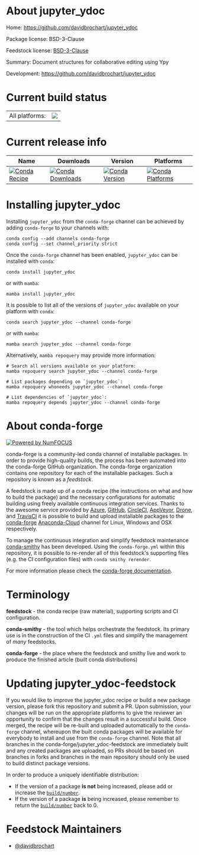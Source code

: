 About jupyter_ydoc
==================

Home: https://github.com/davidbrochart/jupyter_ydoc

Package license: BSD-3-Clause

Feedstock license: [BSD-3-Clause](https://github.com/conda-forge/jupyter_ydoc-feedstock/blob/main/LICENSE.txt)

Summary: Document structures for collaborative editing using Ypy

Development: https://github.com/davidbrochart/jupyter_ydoc

Current build status
====================


<table><tr><td>All platforms:</td>
    <td>
      <a href="https://dev.azure.com/conda-forge/feedstock-builds/_build/latest?definitionId=16089&branchName=main">
        <img src="https://dev.azure.com/conda-forge/feedstock-builds/_apis/build/status/jupyter_ydoc-feedstock?branchName=main">
      </a>
    </td>
  </tr>
</table>

Current release info
====================

| Name | Downloads | Version | Platforms |
| --- | --- | --- | --- |
| [![Conda Recipe](https://img.shields.io/badge/recipe-jupyter_ydoc-green.svg)](https://anaconda.org/conda-forge/jupyter_ydoc) | [![Conda Downloads](https://img.shields.io/conda/dn/conda-forge/jupyter_ydoc.svg)](https://anaconda.org/conda-forge/jupyter_ydoc) | [![Conda Version](https://img.shields.io/conda/vn/conda-forge/jupyter_ydoc.svg)](https://anaconda.org/conda-forge/jupyter_ydoc) | [![Conda Platforms](https://img.shields.io/conda/pn/conda-forge/jupyter_ydoc.svg)](https://anaconda.org/conda-forge/jupyter_ydoc) |

Installing jupyter_ydoc
=======================

Installing `jupyter_ydoc` from the `conda-forge` channel can be achieved by adding `conda-forge` to your channels with:

```
conda config --add channels conda-forge
conda config --set channel_priority strict
```

Once the `conda-forge` channel has been enabled, `jupyter_ydoc` can be installed with `conda`:

```
conda install jupyter_ydoc
```

or with `mamba`:

```
mamba install jupyter_ydoc
```

It is possible to list all of the versions of `jupyter_ydoc` available on your platform with `conda`:

```
conda search jupyter_ydoc --channel conda-forge
```

or with `mamba`:

```
mamba search jupyter_ydoc --channel conda-forge
```

Alternatively, `mamba repoquery` may provide more information:

```
# Search all versions available on your platform:
mamba repoquery search jupyter_ydoc --channel conda-forge

# List packages depending on `jupyter_ydoc`:
mamba repoquery whoneeds jupyter_ydoc --channel conda-forge

# List dependencies of `jupyter_ydoc`:
mamba repoquery depends jupyter_ydoc --channel conda-forge
```


About conda-forge
=================

[![Powered by
NumFOCUS](https://img.shields.io/badge/powered%20by-NumFOCUS-orange.svg?style=flat&colorA=E1523D&colorB=007D8A)](https://numfocus.org)

conda-forge is a community-led conda channel of installable packages.
In order to provide high-quality builds, the process has been automated into the
conda-forge GitHub organization. The conda-forge organization contains one repository
for each of the installable packages. Such a repository is known as a *feedstock*.

A feedstock is made up of a conda recipe (the instructions on what and how to build
the package) and the necessary configurations for automatic building using freely
available continuous integration services. Thanks to the awesome service provided by
[Azure](https://azure.microsoft.com/en-us/services/devops/), [GitHub](https://github.com/),
[CircleCI](https://circleci.com/), [AppVeyor](https://www.appveyor.com/),
[Drone](https://cloud.drone.io/welcome), and [TravisCI](https://travis-ci.com/)
it is possible to build and upload installable packages to the
[conda-forge](https://anaconda.org/conda-forge) [Anaconda-Cloud](https://anaconda.org/)
channel for Linux, Windows and OSX respectively.

To manage the continuous integration and simplify feedstock maintenance
[conda-smithy](https://github.com/conda-forge/conda-smithy) has been developed.
Using the ``conda-forge.yml`` within this repository, it is possible to re-render all of
this feedstock's supporting files (e.g. the CI configuration files) with ``conda smithy rerender``.

For more information please check the [conda-forge documentation](https://conda-forge.org/docs/).

Terminology
===========

**feedstock** - the conda recipe (raw material), supporting scripts and CI configuration.

**conda-smithy** - the tool which helps orchestrate the feedstock.
                   Its primary use is in the construction of the CI ``.yml`` files
                   and simplify the management of *many* feedstocks.

**conda-forge** - the place where the feedstock and smithy live and work to
                  produce the finished article (built conda distributions)


Updating jupyter_ydoc-feedstock
===============================

If you would like to improve the jupyter_ydoc recipe or build a new
package version, please fork this repository and submit a PR. Upon submission,
your changes will be run on the appropriate platforms to give the reviewer an
opportunity to confirm that the changes result in a successful build. Once
merged, the recipe will be re-built and uploaded automatically to the
`conda-forge` channel, whereupon the built conda packages will be available for
everybody to install and use from the `conda-forge` channel.
Note that all branches in the conda-forge/jupyter_ydoc-feedstock are
immediately built and any created packages are uploaded, so PRs should be based
on branches in forks and branches in the main repository should only be used to
build distinct package versions.

In order to produce a uniquely identifiable distribution:
 * If the version of a package **is not** being increased, please add or increase
   the [``build/number``](https://docs.conda.io/projects/conda-build/en/latest/resources/define-metadata.html#build-number-and-string).
 * If the version of a package **is** being increased, please remember to return
   the [``build/number``](https://docs.conda.io/projects/conda-build/en/latest/resources/define-metadata.html#build-number-and-string)
   back to 0.

Feedstock Maintainers
=====================

* [@davidbrochart](https://github.com/davidbrochart/)

